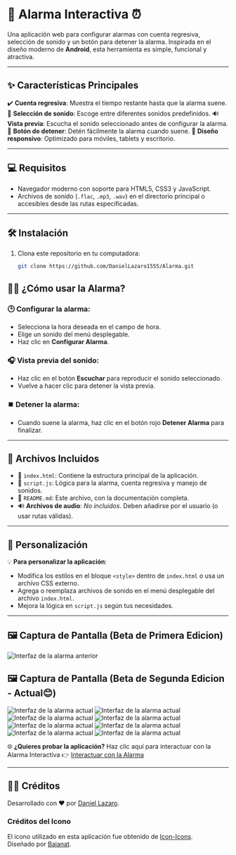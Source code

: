 # 🚀 **Alarma Interactiva** ⏰

Una aplicación web para configurar alarmas con cuenta regresiva, selección de sonido y un botón para detener la alarma. Inspirada en el diseño moderno de **Android**, esta herramienta es simple, funcional y atractiva.

---

## ✨ **Características Principales**

✔️ **Cuenta regresiva**: Muestra el tiempo restante hasta que la alarma suene.
🎵 **Selección de sonido**: Escoge entre diferentes sonidos predefinidos.
🔊 **Vista previa**: Escucha el sonido seleccionado antes de configurar la alarma.
🛑 **Botón de detener**: Detén fácilmente la alarma cuando suene.
📱 **Diseño responsivo**: Optimizado para móviles, tablets y escritorio.

---

## 💻 **Requisitos**

- Navegador moderno con soporte para HTML5, CSS3 y JavaScript.
- Archivos de sonido (`.flac`, `.mp3`, `.wav`) en el directorio principal o accesibles desde las rutas especificadas.

---

## 🛠️ **Instalación**

1. Clona este repositorio en tu computadora:
   ```bash
   git clone https://github.com/DanielLazaro1555/Alarma.git
   ```

## 🧑‍💻 **¿Cómo usar la Alarma?**

### 🕒 **Configurar la alarma**:

- Selecciona la hora deseada en el campo de hora.
- Elige un sonido del menú desplegable.
- Haz clic en **Configurar Alarma**.

### 🎧 **Vista previa del sonido**:

- Haz clic en el botón **Escuchar** para reproducir el sonido seleccionado.
- Vuelve a hacer clic para detener la vista previa.

### ⏹️ **Detener la alarma**:

- Cuando suene la alarma, haz clic en el botón rojo **Detener Alarma** para finalizar.

---

## 📂 **Archivos Incluidos**

- 📄 `index.html`: Contiene la estructura principal de la aplicación.
- 📜 `script.js`: Lógica para la alarma, cuenta regresiva y manejo de sonidos.
- 📘 `README.md`: Este archivo, con la documentación completa.
- 🔊 **Archivos de audio**: _No incluidos_. Deben añadirse por el usuario (o usar rutas válidas).

---

## 🎨 **Personalización**

💡 **Para personalizar la aplicación**:

- Modifica los estilos en el bloque `<style>` dentro de `index.html` o usa un archivo CSS externo.
- Agrega o reemplaza archivos de sonido en el menú desplegable del archivo `index.html`.
- Mejora la lógica en `script.js` según tus necesidades.

---

## 🖼️ **Captura de Pantalla (Beta de Primera Edicion)**

![Interfaz de la alarma anterior](./Capturas/Captura%20desde%202024-12-23%2001-59-45.png)

## 🖼️ **Captura de Pantalla (Beta de Segunda Edicion - Actual😊)**

![Interfaz de la alarma actual](./Capturas/Captura%20desde%202025-02-09%2005-08-48.png)
![Interfaz de la alarma actual](./Capturas/Captura%20desde%202025-02-09%2005-08-54.png)
![Interfaz de la alarma actual](./Capturas/Captura%20desde%202025-02-09%2005-09-37.png)
![Interfaz de la alarma actual](./Capturas/Captura%20desde%202025-02-09%2005-09-44.png)
![Interfaz de la alarma actual](./Capturas/Captura%20desde%202025-02-09%2005-10-07.png)
![Interfaz de la alarma actual](./Capturas/Captura%20desde%202025-02-09%2005-10-11.png)
![Interfaz de la alarma actual](./Capturas/Screenshot_2025_02_09_05_11_44_209_com_duckduckgo_mobile_android.jpg)
![Interfaz de la alarma actual](./Capturas/Screenshot_2025_02_09_05_11_52_496_com_duckduckgo_mobile_android.jpg)

🌐 **¿Quieres probar la aplicación?**
Haz clic aquí para interactuar con la Alarma Interactiva 👉 [Interactuar con la Alarma](https://alarmainteractivadanielhuaman.netlify.app/)

---

## 👨‍💻 **Créditos**

Desarrollado con ❤️ por [Daniel Lazaro](https://github.com/DanielLazaro1555).

### Créditos del Icono

El icono utilizado en esta aplicación fue obtenido de [Icon-Icons](https://icon-icons.com/es/pack/Miscellanea-1-Icons/676).  
Diseñado por [Baianat](https://www.baianat.com/).
